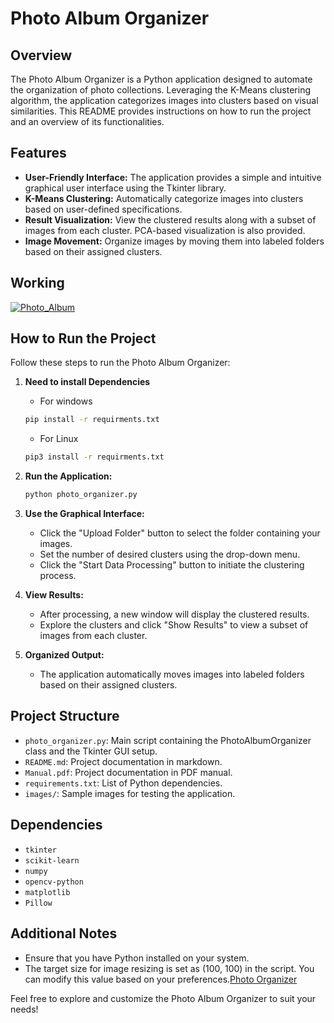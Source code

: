 # Photo Album Organizer

## Overview

The Photo Album Organizer is a Python application designed to automate the organization of photo collections. Leveraging the K-Means clustering algorithm, the application categorizes images into clusters based on visual similarities. This README provides instructions on how to run the project and an overview of its functionalities.

## Features

- **User-Friendly Interface:** The application provides a simple and intuitive graphical user interface using the Tkinter library.
- **K-Means Clustering:** Automatically categorize images into clusters based on user-defined specifications.
- **Result Visualization:** View the clustered results along with a subset of images from each cluster. PCA-based visualization is also provided.
- **Image Movement:** Organize images by moving them into labeled folders based on their assigned clusters.

## Working 
[![Photo_Album]({./Content/video.mp4})]({./Content/Image.png} "Video")

## How to Run the Project

Follow these steps to run the Photo Album Organizer:

1. **Need to install Dependencies**
    - For windows 
    ```bash
    pip install -r requirments.txt    
    ```
    - For Linux 
    ```bash
    pip3 install -r requirments.txt
    ```
    

2. **Run the Application:**
   ```bash
   python photo_organizer.py
   ```

3. **Use the Graphical Interface:**
   - Click the "Upload Folder" button to select the folder containing your images.
   - Set the number of desired clusters using the drop-down menu.
   - Click the "Start Data Processing" button to initiate the clustering process.

4. **View Results:**
   - After processing, a new window will display the clustered results.
   - Explore the clusters and click "Show Results" to view a subset of images from each cluster.

5. **Organized Output:**
   - The application automatically moves images into labeled folders based on their assigned clusters.

## Project Structure

- `photo_organizer.py`: Main script containing the PhotoAlbumOrganizer class and the Tkinter GUI setup.
- `README.md`: Project documentation in markdown.
- `Manual.pdf`: Project documentation in PDF manual.
- `requirements.txt`: List of Python dependencies.
- `images/`: Sample images for testing the application.

## Dependencies

- `tkinter`
- `scikit-learn`
- `numpy`
- `opencv-python`
- `matplotlib`
- `Pillow`

## Additional Notes

- Ensure that you have Python installed on your system.
- The target size for image resizing is set as (100, 100) in the script. You can modify this value based on your preferences.[Photo Organizer](./photo_organizer.py)


Feel free to explore and customize the Photo Album Organizer to suit your needs!